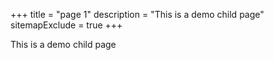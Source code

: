 +++
title = "page 1"
description = "This is a demo child page"
sitemapExclude = true
+++

This is a demo child page